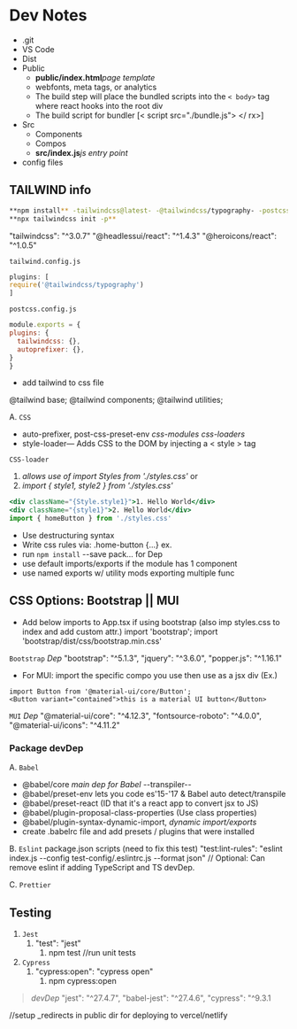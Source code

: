 
# Dev Notes

- .git
- VS Code
- Dist
- Public
  - **public/index.html**_page template_
  - webfonts, meta tags, or analytics
  - The build step will place the bundled scripts into the `< body>` tag where react hooks into the root div
  - The build script for bundler [< script src="./bundle.js"> </ rx>]
- Src
  - Components
  - Compos
  - **src/index.js**_js entry point_
- config files

## TAILWIND info

```bash
**npm install** -tailwindcss@latest- -@tailwindcss/typography- -postcss@latest- -autoprefixer@latest-
**npx tailwindcss init -p**
```

  "tailwindcss": "^3.0.7"
  "@headlessui/react": "^1.4.3"
  "@heroicons/react": "^1.0.5"

`tailwind.config.js`

```js
plugins: [
require('@tailwindcss/typography')
]
```

`postcss.config.js`

```js
module.exports = {
plugins: {
  tailwindcss: {},
  autoprefixer: {},
}
}
```

- add tailwind to css file

@tailwind base;
@tailwind components;
@tailwind utilities;

A. `CSS`

- auto-prefixer, post-css-preset-env _css-modules_ _css-loaders_
- style-loader— Adds CSS to the DOM by injecting a < style > tag

`CSS-loader`

1. _allows use of import Styles from './styles.css'_ or
2. _import { style1, style2 } from './styles.css'_

```jsx
<div className="{Style.style1}">1. Hello World</div>
<div className="{style1}">2. Hello World</div>
import { homeButton } from './styles.css'
```

- Use destructuring syntax
- Write css rules via: .home-button {...} ex.
- run `npm install` --save pack... for Dep
- use default imports/exports if the module has 1 component
- use named exports w/ utility mods exporting multiple func

## CSS Options: Bootstrap || MUI

- Add below imports to App.tsx if using bootstrap (also imp styles.css to index and add custom attr.)
import 'bootstrap';
import 'bootstrap/dist/css/bootstrap.min.css'

`Bootstrap` _Dep_
"bootstrap": "^5.1.3",
"jquery": "^3.6.0",
"popper.js": "^1.16.1"

- For MUI: import the specific compo you use then use as a jsx div (Ex.)

```tsx
import Button from '@material-ui/core/Button';
<Button variant="contained">this is a material UI button</Button>
```

`MUI` _Dep_
"@material-ui/core": "^4.12.3",
"fontsource-roboto": "^4.0.0",
"@material-ui/icons": "^4.11.2"

### Package devDep

A. `Babel`

- @babel/core _main dep for Babel_ --transpiler--
- @babel/preset-env lets you code es'15-'17 & Babel auto detect/transpile
- @babel/preset-react (ID that it's a react app to convert jsx to JS)
- @babel/plugin-proposal-class-properties (Use class properties)
- @babel/plugin-syntax-dynamic-import, _dynamic import/exports_
- create .babelrc file and add presets / plugins that were installed

B. `Eslint`
package.json scripts (need to fix this test)
"test:lint-rules": "eslint index.js --config test-config/.eslintrc.js --format json"
// Optional: Can remove eslint if adding TypeScript and TS devDep.

C. `Prettier`

## Testing

1. `Jest`
   1. "test": "jest"
      1. npm test //run unit tests
2. `Cypress`
   1. "cypress:open": "cypress open"
      1. npm cypress:open

> _devDep_
"jest": "^27.4.7",
"babel-jest": "^27.4.6",
"cypress": "^9.3.1

//setup
_redirects in public dir for deploying to vercel/netlify
